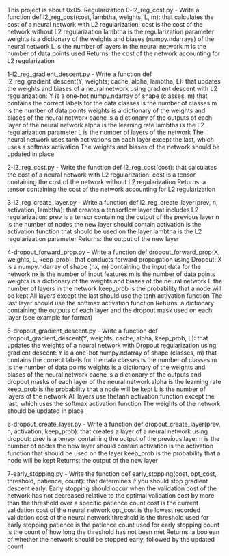 This project is about 0x05. Regularization
0-l2_reg_cost.py - Write a function def l2_reg_cost(cost, lambtha, weights, L, m): that calculates the cost of a neural network with L2 regularization:
cost is the cost of the network without L2 regularization
lambtha is the regularization parameter
weights is a dictionary of the weights and biases (numpy.ndarrays) of the neural network
L is the number of layers in the neural network
m is the number of data points used
Returns: the cost of the network accounting for L2 regularization

1-l2_reg_gradient_descent.py - Write a function def l2_reg_gradient_descent(Y, weights, cache, alpha, lambtha, L): that updates the weights and biases of a neural network using gradient descent with L2 regularization:
Y is a one-hot numpy.ndarray of shape (classes, m) that contains the correct labels for the data
classes is the number of classes
m is the number of data points
weights is a dictionary of the weights and biases of the neural network
cache is a dictionary of the outputs of each layer of the neural network
alpha is the learning rate
lambtha is the L2 regularization parameter
L is the number of layers of the network
The neural network uses tanh activations on each layer except the last, which uses a softmax activation
The weights and biases of the network should be updated in place

2-l2_reg_cost.py - Write the function def l2_reg_cost(cost): that calculates the cost of a neural network with L2 regularization:
cost is a tensor containing the cost of the network without L2 regularization
Returns: a tensor containing the cost of the network accounting for L2 regularization

3-l2_reg_create_layer.py - Write a function def l2_reg_create_layer(prev, n, activation, lambtha): that creates a tensorflow layer that includes L2 regularization:
prev is a tensor containing the output of the previous layer
n is the number of nodes the new layer should contain
activation is the activation function that should be used on the layer
lambtha is the L2 regularization parameter
Returns: the output of the new layer

4-dropout_forward_prop.py - Write a function def dropout_forward_prop(X, weights, L, keep_prob): that conducts forward propagation using Dropout:
X is a numpy.ndarray of shape (nx, m) containing the input data for the network
nx is the number of input features
m is the number of data points
weights is a dictionary of the weights and biases of the neural network
L the number of layers in the network
keep_prob is the probability that a node will be kept
All layers except the last should use the tanh activation function
The last layer should use the softmax activation function
Returns: a dictionary containing the outputs of each layer and the dropout mask used on each layer (see example for format)

5-dropout_gradient_descent.py - Write a function def dropout_gradient_descent(Y, weights, cache, alpha, keep_prob, L): that updates the weights of a neural network with Dropout regularization using gradient descent:
Y is a one-hot numpy.ndarray of shape (classes, m) that contains the correct labels for the data
classes is the number of classes
m is the number of data points
weights is a dictionary of the weights and biases of the neural network
cache is a dictionary of the outputs and dropout masks of each layer of the neural network
alpha is the learning rate
keep_prob is the probability that a node will be kept
L is the number of layers of the network
All layers use thetanh activation function except the last, which uses the softmax activation function
The weights of the network should be updated in place

6-dropout_create_layer.py - Write a function def dropout_create_layer(prev, n, activation, keep_prob): that creates a layer of a neural network using dropout:
prev is a tensor containing the output of the previous layer
n is the number of nodes the new layer should contain
activation is the activation function that should be used on the layer
keep_prob is the probability that a node will be kept
Returns: the output of the new layer

7-early_stopping.py - Write the function def early_stopping(cost, opt_cost, threshold, patience, count): that determines if you should stop gradient descent early:
Early stopping should occur when the validation cost of the network has not decreased relative to the optimal validation cost by more than the threshold over a specific patience count
cost is the current validation cost of the neural network
opt_cost is the lowest recorded validation cost of the neural network
threshold is the threshold used for early stopping
patience is the patience count used for early stopping
count is the count of how long the threshold has not been met
Returns: a boolean of whether the network should be stopped early, followed by the updated count
